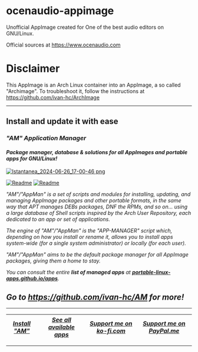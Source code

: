 # ocenaudio-appimage
Unofficial AppImage created for One of the best audio editors on GNU/Linux.

Official sources at https://www.ocenaudio.com

# Disclaimer
This AppImage is an Arch Linux container into an AppImage, a so called "Archimage". To troubleshoot it, follow the instructions at https://github.com/ivan-hc/ArchImage

------------------------------------------------------------------------

## Install and update it with ease

### *"*AM*" Application Manager* 
#### *Package manager, database & solutions for all AppImages and portable apps for GNU/Linux!*

[![Istantanea_2024-06-26_17-00-46 png](https://github.com/ivan-hc/AM/assets/88724353/671f5eb0-6fb6-4392-b45e-af0ea9271d9b)](https://github.com/ivan-hc/AM)

[![Readme](https://img.shields.io/github/stars/ivan-hc/AM?label=%E2%AD%90&style=for-the-badge)](https://github.com/ivan-hc/AM/stargazers) [![Readme](https://img.shields.io/github/license/ivan-hc/AM?label=&style=for-the-badge)](https://github.com/ivan-hc/AM/blob/main/LICENSE)

*"AM"/"AppMan" is a set of scripts and modules for installing, updating, and managing AppImage packages and other portable formats, in the same way that APT manages DEBs packages, DNF the RPMs, and so on... using a large database of Shell scripts inspired by the Arch User Repository, each dedicated to an app or set of applications.*

*The engine of "AM"/"AppMan" is the "APP-MANAGER" script which, depending on how you install or rename it, allows you to install apps system-wide (for a single system administrator) or locally (for each user).*

*"AM"/"AppMan" aims to be the default package manager for all AppImage packages, giving them a home to stay.*

*You can consult the entire **list of managed apps** at [**portable-linux-apps.github.io/apps**](https://portable-linux-apps.github.io/apps).*

## *Go to *https://github.com/ivan-hc/AM* for more!*

------------------------------------------------------------------------

| [***Install "AM"***](https://github.com/ivan-hc/AM) | [***See all available apps***](https://portable-linux-apps.github.io) | [***Support me on ko-fi.com***](https://ko-fi.com/IvanAlexHC) | [***Support me on PayPal.me***](https://paypal.me/IvanAlexHC) |
| - | - | - | - |

------------------------------------------------------------------------
